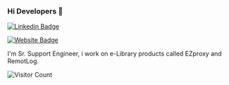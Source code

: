 ### Hi Developers 👋


[![Linkedin Badge](https://img.shields.io/badge/-Bharath-blue?style=flat-square&logo=Linkedin&logoColor=white&link=https://www.linkedin.com/in/bharath-kumar-8a274136//)](https://www.linkedin.com/in/bharath-kumar-8a274136//)

[![Website Badge](https://img.shields.io/badge/StackOverflow-Bharath-yellow)](https://stackoverflow.com/users/16664039/bharath-kumar-s?tab=profile)

I'm
Sr. Support Engineer, i work on e-Library products called EZproxy and RemotLog.

![Visitor Count](https://profile-counter.glitch.me/aakashdeveloper/count.svg)



